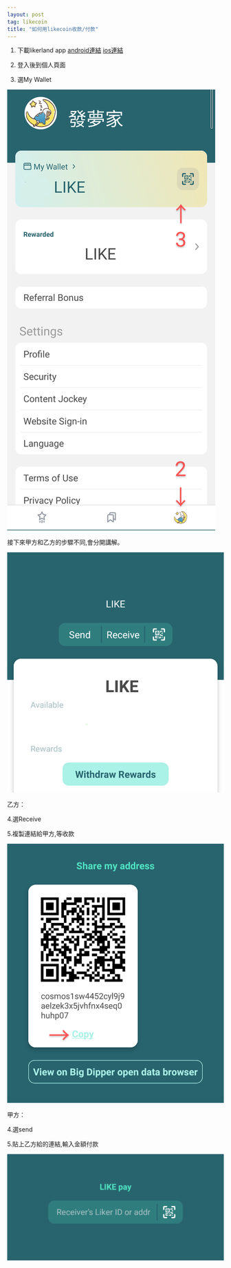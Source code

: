 ```yaml
---
layout: post
tag: likecoin
title: "如何用likecoin收款/付款"
---
```


1. 下載likerland app 
[android連結](https://play.google.com/store/apps/details?id=com.oice)
[ios連結]()

2. 登入後到個人頁面

3. 選My Wallet

![](/blockchain/Untitled2_20210319182927~3.png)

接下來甲方和乙方的步驟不同,會分開講解。

![](/blockchain/Untitled3_20210319183508~2.png)

乙方：

4.選Receive

5.複製連結給甲方,等收款

![](/blockchain/Screenshot_20210322-175302~3.png)

甲方：

4.選send

5.貼上乙方給的連結,輸入金額付款

![](/blockchain/Screenshot_20210322-175312~2.png)
